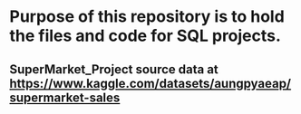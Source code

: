 # Purpose of this repository is to hold the files and code for SQL projects.

## SuperMarket_Project source data at https://www.kaggle.com/datasets/aungpyaeap/supermarket-sales

